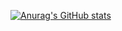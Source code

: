 [![Anurag's GitHub stats](https://github-readme-stats.vercel.app/api?username=wx10173734&show_icons=true&theme=swift)](https://github.com/anuraghazra/github-readme-stats)
